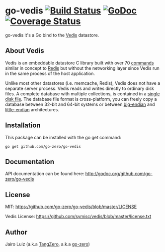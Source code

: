 go-vedis [![Build Status](https://travis-ci.org/go-zero/go-vedis.svg?branch=master)](https://travis-ci.org/go-zero/go-vedis) [![GoDoc](https://godoc.org/github.com/go-zero/go-vedis?status.png)](https://godoc.org/github.com/go-zero/go-vedis) [![Coverage Status](https://coveralls.io/repos/go-zero/go-vedis/badge.svg?branch=master&service=github)](https://coveralls.io/github/go-zero/go-vedis?branch=master)
========

go-vedis it's a Go bind to the [Vedis](http://vedis.symisc.net) datastore.

About Vedis
-----------

Vedis is an embeddable datastore C library built with over 70 [commands](http://vedis.symisc.net/commands.html) similar in concept to [Redis](http://redis.io) but without the networking layer since Vedis run in the same process of the host application.

Unlike most other datastores (i.e. memcache, Redis), Vedis does not have a separate server process. Vedis reads and writes directly to ordinary disk files. A complete database with multiple collections, is contained in a [single disk file](http://vedis.symisc.net/features.html#single_file). The database file format is cross-platform, you can freely copy a database between 32-bit and 64-bit systems or between [big-endian](http://en.wikipedia.org/wiki/Endianness) and [little-endian](http://en.wikipedia.org/wiki/Endianness) architectures.

Installation
------------

This package can be installed with the go get command:

    go get github.com/go-zero/go-vedis

Documentation
-------------

API documentation can be found here: http://godoc.org/github.com/go-zero/go-vedis

License
-------

MIT: https://github.com/go-zero/go-vedis/blob/master/LICENSE

Vedis License: https://github.com/symisc/vedis/blob/master/license.txt

Author
------

Jairo Luiz (a.k.a [TangZero](https://github.com/tangzero), a.k.a [go-zero](https://github.com/go-zero))
